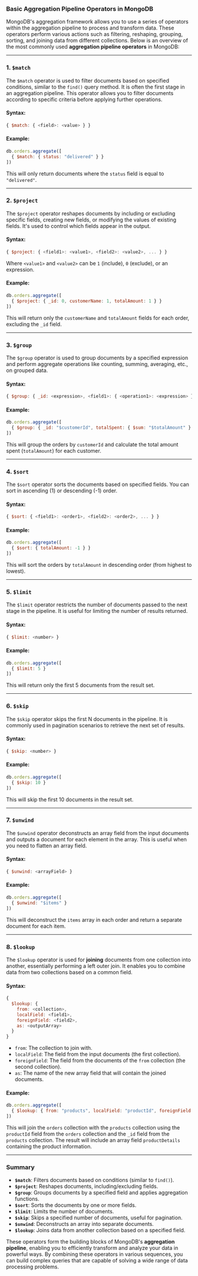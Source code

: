 ### **Basic Aggregation Pipeline Operators in MongoDB**

MongoDB's aggregation framework allows you to use a series of operators within the aggregation pipeline to process and transform data. These operators perform various actions such as filtering, reshaping, grouping, sorting, and joining data from different collections. Below is an overview of the most commonly used **aggregation pipeline operators** in MongoDB:

---

### **1. `$match`**

The `$match` operator is used to filter documents based on specified conditions, similar to the `find()` query method. It is often the first stage in an aggregation pipeline. This operator allows you to filter documents according to specific criteria before applying further operations.

#### **Syntax:**
```javascript
{ $match: { <field>: <value> } }
```

#### **Example:**
```javascript
db.orders.aggregate([
  { $match: { status: "delivered" } }
])
```
This will only return documents where the `status` field is equal to `"delivered"`.

---

### **2. `$project`**

The `$project` operator reshapes documents by including or excluding specific fields, creating new fields, or modifying the values of existing fields. It's used to control which fields appear in the output.

#### **Syntax:**
```javascript
{ $project: { <field1>: <value1>, <field2>: <value2>, ... } }
```
Where `<value1>` and `<value2>` can be `1` (include), `0` (exclude), or an expression.

#### **Example:**
```javascript
db.orders.aggregate([
  { $project: { _id: 0, customerName: 1, totalAmount: 1 } }
])
```
This will return only the `customerName` and `totalAmount` fields for each order, excluding the `_id` field.

---

### **3. `$group`**

The `$group` operator is used to group documents by a specified expression and perform aggregate operations like counting, summing, averaging, etc., on grouped data.

#### **Syntax:**
```javascript
{ $group: { _id: <expression>, <field1>: { <operation1>: <expression> }, <field2>: { <operation2>: <expression> }, ... } }
```

#### **Example:**
```javascript
db.orders.aggregate([
  { $group: { _id: "$customerId", totalSpent: { $sum: "$totalAmount" } } }
])
```
This will group the orders by `customerId` and calculate the total amount spent (`totalAmount`) for each customer.

---

### **4. `$sort`**

The `$sort` operator sorts the documents based on specified fields. You can sort in ascending (1) or descending (-1) order.

#### **Syntax:**
```javascript
{ $sort: { <field1>: <order1>, <field2>: <order2>, ... } }
```

#### **Example:**
```javascript
db.orders.aggregate([
  { $sort: { totalAmount: -1 } }
])
```
This will sort the orders by `totalAmount` in descending order (from highest to lowest).

---

### **5. `$limit`**

The `$limit` operator restricts the number of documents passed to the next stage in the pipeline. It is useful for limiting the number of results returned.

#### **Syntax:**
```javascript
{ $limit: <number> }
```

#### **Example:**
```javascript
db.orders.aggregate([
  { $limit: 5 }
])
```
This will return only the first 5 documents from the result set.

---

### **6. `$skip`**

The `$skip` operator skips the first N documents in the pipeline. It is commonly used in pagination scenarios to retrieve the next set of results.

#### **Syntax:**
```javascript
{ $skip: <number> }
```

#### **Example:**
```javascript
db.orders.aggregate([
  { $skip: 10 }
])
```
This will skip the first 10 documents in the result set.

---

### **7. `$unwind`**

The `$unwind` operator deconstructs an array field from the input documents and outputs a document for each element in the array. This is useful when you need to flatten an array field.

#### **Syntax:**
```javascript
{ $unwind: <arrayField> }
```

#### **Example:**
```javascript
db.orders.aggregate([
  { $unwind: "$items" }
])
```
This will deconstruct the `items` array in each order and return a separate document for each item.

---

### **8. `$lookup`**

The `$lookup` operator is used for **joining** documents from one collection into another, essentially performing a left outer join. It enables you to combine data from two collections based on a common field.

#### **Syntax:**
```javascript
{ 
  $lookup: { 
    from: <collection>, 
    localField: <field1>, 
    foreignField: <field2>, 
    as: <outputArray> 
  } 
}
```

- `from`: The collection to join with.
- `localField`: The field from the input documents (the first collection).
- `foreignField`: The field from the documents of the `from` collection (the second collection).
- `as`: The name of the new array field that will contain the joined documents.

#### **Example:**
```javascript
db.orders.aggregate([
  { $lookup: { from: "products", localField: "productId", foreignField: "_id", as: "productDetails" } }
])
```
This will join the `orders` collection with the `products` collection using the `productId` field from the `orders` collection and the `_id` field from the `products` collection. The result will include an array field `productDetails` containing the product information.

---

### **Summary**

- **`$match`**: Filters documents based on conditions (similar to `find()`).
- **`$project`**: Reshapes documents, including/excluding fields.
- **`$group`**: Groups documents by a specified field and applies aggregation functions.
- **`$sort`**: Sorts the documents by one or more fields.
- **`$limit`**: Limits the number of documents.
- **`$skip`**: Skips a specified number of documents, useful for pagination.
- **`$unwind`**: Deconstructs an array into separate documents.
- **`$lookup`**: Joins data from another collection based on a specified field.

These operators form the building blocks of MongoDB's **aggregation pipeline**, enabling you to efficiently transform and analyze your data in powerful ways. By combining these operators in various sequences, you can build complex queries that are capable of solving a wide range of data processing problems.